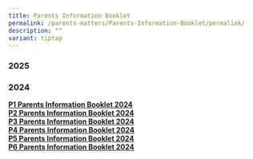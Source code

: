 ```yaml
---
title: Parents Information Booklet
permalink: /parents-matters/Parents-Information-Booklet/permalink/
description: ""
variant: tiptap
---
```

<h3><strong>2025</strong></h3>
<p></p>
<p></p>
<p></p>
<h3><strong>2024</strong></h3>
<p><strong><a href="/files/Parents Matter/2024/Primary_1_Parents_Information_Booklet_2024.pdf" rel="noopener noreferrer nofollow" target="_blank">P1 Parents Information Booklet 2024</a></strong> 
<br><strong><a href="/files/Parents Matter/2024/Primary_2_Parents_Information_Booklet_2024.pdf" rel="noopener noreferrer nofollow" target="_blank">P2 Parents Information Booklet 2024</a></strong> 
<br><strong><a href="/files/Parents Matter/2024/Primary_3_Parents_Information_Booklet_2024.pdf" rel="noopener noreferrer nofollow" target="_blank">P3 Parents Information Booklet 2024</a></strong> 
<br><strong><a href="/files/Parents Matter/2024/Primary_4_Parents_Information_Booklet_2024.pdf" rel="noopener noreferrer nofollow" target="_blank">P4 Parents Information Booklet 2024</a></strong>
<br><strong><a href="/files/Parents Matter/2024/Primary_5_Parents_Information_Booklet_2024.pdf" rel="noopener noreferrer nofollow" target="_blank">P5 Parents Information Booklet 2024</a></strong> 
<br><strong><a href="/files/Parents Matter/2024/Primary_6_Parents_Information_Booklet_2024.pdf" rel="noopener noreferrer nofollow" target="_blank">P6 Parents Information Booklet 2024</a></strong>
</p>